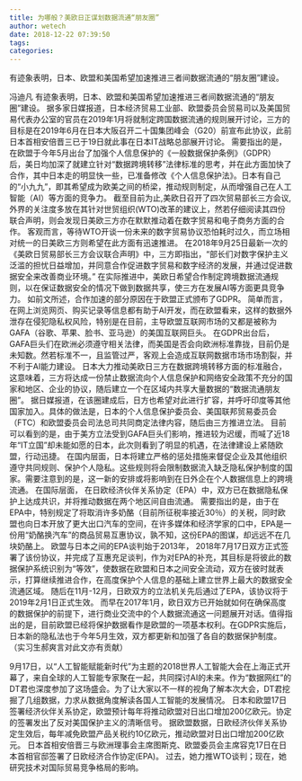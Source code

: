 ```yaml
---
title: 为哪般？美欧日正谋划数据流通“朋友圈”
author: wetech
date: 2018-12-22 07:39:50
tags: 
categories: 
---
```

有迹象表明，日本、欧盟和美国希望加速推进三者间数据流通的“朋友圈”建设。
<!-- more -->
冯迪凡
有迹象表明，日本、欧盟和美国希望加速推进三者间数据流通的“朋友圈”建设。
据多家日媒报道，日本经济贸易工业部、欧盟委员会贸易司以及美国贸易代表办公室的官员在2019年1月将就制定跨国数据流通的规则展开讨论，三方的目标是在2019年6月在日本大阪召开二十国集团峰会（G20）前宣布此协议，此前日本首相安倍晋三已于19日就此事在日本IT战略总部展开讨论。
需要指出的是，在欧盟于今年5月出台了加强个人信息保护的《一般数据保护条例》（GDPR） 后，美日均加深了就建立针对“数据跨境转移”法律标准的思考，并在此方面加快了合作，其中日本走的明显快一些，已准备修改《个人信息保护法》。日本有自己的“小九九”，即其希望成为欧美之间的桥梁，推动规则制定，从而增强自己在人工智能（AI）等方面的竞争力。
截至目前为止,美欧日召开了四次贸易部长三方会议,外界的关注度多放在其针对世贸组织(WTO)改革的建议上，然若仔细阅读其四份联合声明，则会发现日美欧三方亦在默默推动着在数字贸易和电子商务方面的合作。
客观而言，等待WTO开谈一份未来的数字贸易协议恐怕耗时过久，而立场相对统一的日美欧三方则希望在此方面有迅速推进。
在2018年9月25日最新一次的《美欧日贸易部长三方会议联合声明》中，三方即指出，“部长们对数字保护主义泛滥的担忧日益增加，并同意合作促进数字贸易和数字经济的发展，并通过促进数据安全来改善商业环境。”
在实际推进中，美欧日希望合作制定跨境数据流通规则，以在保证数据安全的情况下做到数据共享，使三方在发展AI等方面更具竞争力。
如前文所述，合作加速的部分原因在于欧盟正式颁布了GDPR。
简单而言，在网上浏览网页、购买记录等信息都有助于AI开发，而在欧盟看来，这样的数据外泄存在侵犯隐私权风险，特别是在目前，主导欧盟互联网市场的又都是被称为GAFA（谷歌、苹果、脸书、亚马逊）的美国互联网巨头。
在GDPR出台后，GAFA巨头们在欧洲必须遵守相关法律，而美国是否会向欧洲标准靠拢，目前仍是未知数。然若标准不一，且监管过严，客观上会造成互联网数据市场市场割裂，并不利于AI能力建设。
日本大力推动美欧日三方在数据跨境转移方面的标准融合，这意味着，三方将达成一份禁止数据流向个人信息保护和网络安全政策不充分的国家和地区、企业的协议，随后建立一个在区域内共享大量数据的“数据流通朋友圈”。
据日媒报道，在该圈建成后，日方也希望对此进行扩容，并呼吁印度等其他国家加入。具体的做法是，日本的个人信息保护委员会、美国联邦贸易委员会（FTC）和欧盟委员会司法总司共同商定法律内容，随后由三方推进立法。
目前可以看到的是，由于美方立法受到GAFA巨头们影响，推进较为迟缓，而喊了近18年“IT立国”却未能如愿的日本，此次则看到了明显的机遇，在法律建设上紧随欧盟，行动迅捷。
在国内层面，日本将建立严格的惩处措施来督促企业及其他组织遵守共同规则、保护个人隐私。这些规则将会限制数据流入缺乏隐私保护制度的国家。需要注意到的是，这一新的安排或将影响到在日外企在个人数据信息上的跨境流通。
在国际层面， 在日欧经济伙伴关系协定（EPA）中，双方已在数据隐私保护上达成共识，并将推动数据在两个地区间自由流通。
需要指出的是，由于在EPA中，特别规定了将取消许多奶酪（目前所征税率接近30％）的关税，同时欧盟也向日本开放了更大出口汽车的空间，在许多媒体和经济学家的口中，EPA是一份用“奶酪换汽车”的商品贸易互惠协议，孰不知，这份EPA的图谋，却远远不在几块奶酪上。
欧盟与日本之间的EPA谈判始于2013年， 2018年7月17日双方正式签署了该份协议，并完成了互惠充足谈判，作为对EPA的补充，其目标是将彼此的数据保护系统识别为“等效”，使数据在欧盟和日本之间安全流动，双方在彼时就表示，打算继续推进合作，在高度保护个人信息的基础上建立世界上最大的数据安全流通区域。
随后在11月-12月，日欧双方的立法机关先后通过了EPA，该协议将于2019年2月1日正式生效。
而早在2017年1月，欧日双方已开始就如何在确保高度的数据保护的前提下，进行商业交流中的个人数据流通这一问题展开对话。值得指出的是，目前欧盟已经将保护数据看作是欧盟的一项基本权利。在GDPR实施后，日本新的隐私法也于今年5月生效，双方都更新和加强了各自的数据保护制度。（实习生郝爽言对此文亦有贡献）
 
 
9月17日，以“人工智能赋能新时代”为主题的2018世界人工智能大会在上海正式开幕了，来自全球的人工智能专家聚在一起，共同探讨AI的未来。作为“数据网红”的DT君也深度参加了这场盛会。为了让大家以不一样的视角了解本次大会，DT君挖掘了几组数据，力求从数据角度解读各国人工智能的发展情况。
日本和欧盟17日签署经济伙伴关系协定，欧盟预计每年将推动欧盟对日出口增加200亿欧元。协定的签署发出了反对美国保护主义的清晰信号。
据欧盟数据，日欧经济伙伴关系协定生效后，每年减免欧盟产品关税约10亿欧元，推动欧盟对日出口增加200亿欧元。
日本首相安倍晋三与欧洲理事会主席图斯克、欧盟委员会主席容克17日在日本首相官邸签署了日欧经济合作协定(EPA)。
过去，她力推WTO谈判；现在，她研究技术对国际贸易竞争格局的影响。
